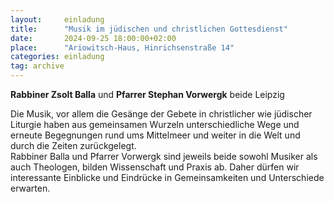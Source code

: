 ```yaml
---
layout:     einladung
title:      "Musik im jüdischen und christlichen Gottesdienst"
date:       2024-09-25 18:00:00+02:00
place:      "Ariowitsch-Haus, Hinrichsenstraße 14"
categories: einladung
tag: archive
---
```


**Rabbiner Zsolt Balla**
und
**Pfarrer Stephan Vorwergk**
beide Leipzig

Die Musik, vor allem die Gesänge der Gebete in christlicher wie jüdischer Liturgie haben aus gemeinsamen Wurzeln unterschiedliche Wege und erneute Begegnungen rund ums Mittelmeer und weiter in die Welt und durch die Zeiten zurückgelegt.
<br>
Rabbiner Balla und Pfarrer Vorwergk sind jeweils beide sowohl Musiker als auch Theologen, bilden Wissenschaft und Praxis ab. Daher dürfen wir interessante Einblicke und Eindrücke in Gemeinsamkeiten und Unterschiede erwarten.
